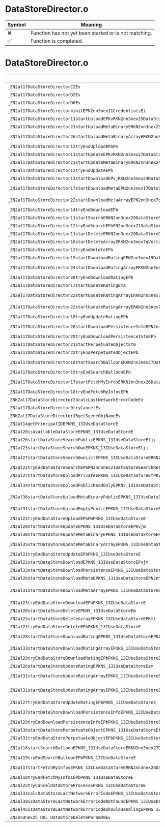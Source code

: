 # DataStoreDirector.o
| Symbol | Meaning 
| ------------- | ------------- 
| :x: | Function has not yet been started or is not matching. 
| :white_check_mark: | Function is completed. 


# DataStoreDirector.o
| Symbol (Mangled) | Symbol (Demangled) | Decompiled? |
| ------------- |  ------------- | ------------- |
| `_ZN2al17DataStoreDirectorC2Ev` | `al::DataStoreDirector::DataStoreDirector(void)` | :white_check_mark: |
| `_ZN2al17DataStoreDirectorD2Ev` | `al::DataStoreDirector::~DataStoreDirector()` | :white_check_mark: |
| `_ZN2al17DataStoreDirectorD0Ev` | `al::DataStoreDirector::~DataStoreDirector()` | :white_check_mark: |
| `_ZN2al17DataStoreDirector4initEPN2nn3nex11CredentialsEi` | `al::DataStoreDirector::init(nn::nex::Credentials *,int)` | :white_check_mark: |
| `_ZN2al17DataStoreDirector11startUploadEPKvRKN2nn3nex25DataStorePreparePostParamE` | `al::DataStoreDirector::startUpload(void const*,nn::nex::DataStorePreparePostParam const&)` | :white_check_mark: |
| `_ZN2al17DataStoreDirector21startUploadMetaBinaryERKN2nn3nex25DataStorePreparePostParamE` | `al::DataStoreDirector::startUploadMetaBinary(nn::nex::DataStorePreparePostParam const&)` | :white_check_mark: |
| `_ZN2al17DataStoreDirector26startUploadMetaBinaryArrayERKN2nn3nex7qVectorINS2_24DataStoreChangeMetaParamEEE` | `al::DataStoreDirector::startUploadMetaBinaryArray(nn::nex::qVector<nn::nex::DataStoreChangeMetaParam> const&)` | :white_check_mark: |
| `_ZN2al17DataStoreDirector12tryEndUploadEPbPm` | `al::DataStoreDirector::tryEndUpload(bool *,unsigned long *)` | :white_check_mark: |
| `_ZN2al17DataStoreDirector11startUpdateEPKvRKN2nn3nex27DataStorePrepareUpdateParamE` | `al::DataStoreDirector::startUpdate(void const*,nn::nex::DataStorePrepareUpdateParam const&)` | :white_check_mark: |
| `_ZN2al17DataStoreDirector21startUpdateMetaBinaryERKN2nn3nex24DataStoreChangeMetaParamE` | `al::DataStoreDirector::startUpdateMetaBinary(nn::nex::DataStoreChangeMetaParam const&)` | :white_check_mark: |
| `_ZN2al17DataStoreDirector12tryEndUpdateEPb` | `al::DataStoreDirector::tryEndUpdate(bool *)` | :white_check_mark: |
| `_ZN2al17DataStoreDirector13startDownloadEPvjRKN2nn3nex24DataStorePrepareGetParamE` | `al::DataStoreDirector::startDownload(void *,unsigned int,nn::nex::DataStorePrepareGetParam const&)` | :white_check_mark: |
| `_ZN2al17DataStoreDirector17startDownloadMetaEPN2nn3nex17DataStoreMetaInfoERKNS2_21DataStoreGetMetaParamE` | `al::DataStoreDirector::startDownloadMeta(nn::nex::DataStoreMetaInfo *,nn::nex::DataStoreGetMetaParam const&)` | :white_check_mark: |
| `_ZN2al17DataStoreDirector22startDownloadMetaArrayEPN2nn3nex7qVectorINS2_17DataStoreMetaInfoEEERKNS3_INS2_21DataStoreGetMetaParamEEE` | `al::DataStoreDirector::startDownloadMetaArray(nn::nex::qVector<nn::nex::DataStoreMetaInfo> *,nn::nex::qVector<nn::nex::DataStoreGetMetaParam> const&)` | :white_check_mark: |
| `_ZN2al17DataStoreDirector14tryEndDownloadEPb` | `al::DataStoreDirector::tryEndDownload(bool *)` | :white_check_mark: |
| `_ZN2al17DataStoreDirector11startSearchERKN2nn3nex20DataStoreSearchParamE` | `al::DataStoreDirector::startSearch(nn::nex::DataStoreSearchParam const&)` | :white_check_mark: |
| `_ZN2al17DataStoreDirector12tryEndSearchEPbPN2nn3nex21DataStoreSearchResultE` | `al::DataStoreDirector::tryEndSearch(bool *,nn::nex::DataStoreSearchResult *)` | :white_check_mark: |
| `_ZN2al17DataStoreDirector11startDeleteERKN2nn3nex20DataStoreDeleteParamE` | `al::DataStoreDirector::startDelete(nn::nex::DataStoreDeleteParam const&)` | :white_check_mark: |
| `_ZN2al17DataStoreDirector16startDeleteArrayERKN2nn3nex7qVectorINS2_20DataStoreDeleteParamEEE` | `al::DataStoreDirector::startDeleteArray(nn::nex::qVector<nn::nex::DataStoreDeleteParam> const&)` | :white_check_mark: |
| `_ZN2al17DataStoreDirector12tryEndDeleteEPb` | `al::DataStoreDirector::tryEndDelete(bool *)` | :white_check_mark: |
| `_ZN2al17DataStoreDirector19startDownloadRatingEPN2nn3nex19DataStoreRatingInfoEma` | `al::DataStoreDirector::startDownloadRating(nn::nex::DataStoreRatingInfo *,unsigned long,signed char)` | :white_check_mark: |
| `_ZN2al17DataStoreDirector24startDownloadRatingArrayERKN2nn3nex7qVectorImEEPNS3_INS2_4qMapIaNS2_19DataStoreRatingInfoEEEEE` | `al::DataStoreDirector::startDownloadRatingArray(nn::nex::qVector<unsigned long> const&,nn::nex::qVector<nn::nex::qMap<signed char,nn::nex::DataStoreRatingInfo>> *)` | :white_check_mark: |
| `_ZN2al17DataStoreDirector20tryEndDownloadRatingEPb` | `al::DataStoreDirector::tryEndDownloadRating(bool *)` | :white_check_mark: |
| `_ZN2al17DataStoreDirector17startUpdateRatingEma` | `al::DataStoreDirector::startUpdateRating(unsigned long,signed char)` | :white_check_mark: |
| `_ZN2al17DataStoreDirector22startUpdateRatingArrayERKN2nn3nex7qVectorINS2_21DataStoreRatingTargetEEE` | `al::DataStoreDirector::startUpdateRatingArray(nn::nex::qVector<nn::nex::DataStoreRatingTarget> const&)` | :white_check_mark: |
| `_ZN2al17DataStoreDirector22startUpdateRatingArrayERKN2nn3nex7qVectorINS2_21DataStoreRatingTargetEEERKNS3_INS2_24DataStoreRateObjectParamEEEb` | `al::DataStoreDirector::startUpdateRatingArray(nn::nex::qVector<nn::nex::DataStoreRatingTarget> const&,nn::nex::qVector<nn::nex::DataStoreRateObjectParam> const&,bool)` | :white_check_mark: |
| `_ZN2al17DataStoreDirector18tryEndUpdateRatingEPb` | `al::DataStoreDirector::tryEndUpdateRating(bool *)` | :white_check_mark: |
| `_ZN2al17DataStoreDirector28startDownloadPersistenceInfoEPN2nn3nex24DataStorePersistenceInfoEmt` | `al::DataStoreDirector::startDownloadPersistenceInfo(nn::nex::DataStorePersistenceInfo *,unsigned long,unsigned short)` | :white_check_mark: |
| `_ZN2al17DataStoreDirector29tryEndDownloadPersistenceInfoEPb` | `al::DataStoreDirector::tryEndDownloadPersistenceInfo(bool *)` | :white_check_mark: |
| `_ZN2al17DataStoreDirector21startPerpetuateObjectEtm` | `al::DataStoreDirector::startPerpetuateObject(unsigned short,unsigned long)` | :white_check_mark: |
| `_ZN2al17DataStoreDirector22tryEndPerpetuateObjectEPb` | `al::DataStoreDirector::tryEndPerpetuateObject(bool *)` | :white_check_mark: |
| `_ZN2al17DataStoreDirector18startSearchBalloonERKN2nn3nex27DataStoreSearchBalloonParamEPNS2_7qVectorINS2_31DataStoreSearchBalloonResultSetEEE` | `al::DataStoreDirector::startSearchBalloon(nn::nex::DataStoreSearchBalloonParam const&,nn::nex::qVector<nn::nex::DataStoreSearchBalloonResultSet> *)` | :white_check_mark: |
| `_ZN2al17DataStoreDirector19tryEndSearchBalloonEPb` | `al::DataStoreDirector::tryEndSearchBalloon(bool *)` | :white_check_mark: |
| `_ZN2al17DataStoreDirector17startFetchMyInfosERKN2nn3nex26DataStoreFetchMyInfosParamEPNS2_27DataStoreFetchMyInfosResultE` | `al::DataStoreDirector::startFetchMyInfos(nn::nex::DataStoreFetchMyInfosParam const&,nn::nex::DataStoreFetchMyInfosResult *)` | :white_check_mark: |
| `_ZN2al17DataStoreDirector18tryEndFetchMyInfosEPb` | `al::DataStoreDirector::tryEndFetchMyInfos(bool *)` | :white_check_mark: |
| `_ZNK2al17DataStoreDirector24calcLastNetworkErrorCodeEv` | `al::DataStoreDirector::calcLastNetworkErrorCode(void)const` | :white_check_mark: |
| `_ZN2al17DataStoreDirector9tryCancelEv` | `al::DataStoreDirector::tryCancel(void)` | :white_check_mark: |
| `_ZNK2al17DataStoreDirector15getSceneObjNameEv` | `al::DataStoreDirector::getSceneObjName(void)const` | :white_check_mark: |
| `_ZN2al14getPrincipalIDEPKNS_13IUseDataStoreE` | `al::getPrincipalID(al::IUseDataStore const*)` | :white_check_mark: |
| `_ZN2al20isAvailableDataStoreEPKNS_13IUseDataStoreE` | `al::isAvailableDataStore(al::IUseDataStore const*)` | :white_check_mark: |
| `_ZN2al26startDataStoreSearchPublicEPKNS_13IUseDataStoreEtjj` | `al::startDataStoreSearchPublic(al::IUseDataStore const*,unsigned short,unsigned int,unsigned int)` | :white_check_mark: |
| `_ZN2al23startDataStoreSearchOwnEPKNS_13IUseDataStoreEtjj` | `al::startDataStoreSearchOwn(al::IUseDataStore const*,unsigned short,unsigned int,unsigned int)` | :white_check_mark: |
| `_ZN2al27startDataStoreSearchOwnListEPKNS_13IUseDataStoreERKN2nn3nex7qVectorItEEjj` | `al::startDataStoreSearchOwnList(al::IUseDataStore const*,nn::nex::qVector<unsigned short> const&,unsigned int,unsigned int)` | :white_check_mark: |
| `_ZN2al21tryEndDataStoreSearchEPbPN2nn3nex21DataStoreSearchResultEPKNS_13IUseDataStoreE` | `al::tryEndDataStoreSearch(bool *,nn::nex::DataStoreSearchResult *,al::IUseDataStore const*)` | :white_check_mark: |
| `_ZN2al27startDataStoreUploadPrivateEPKNS_13IUseDataStoreEtPKvj` | `al::startDataStoreUploadPrivate(al::IUseDataStore const*,unsigned short,void const*,unsigned int)` | :white_check_mark: |
| `_ZN2al34startDataStoreUploadPublicReadOnlyEPKNS_13IUseDataStoreEtPKvj` | `al::startDataStoreUploadPublicReadOnly(al::IUseDataStore const*,unsigned short,void const*,unsigned int)` | :white_check_mark: |
| `_ZN2al36startDataStoreUploadMetaBinaryPublicEPKNS_13IUseDataStoreEtPKvjtPKN2nn3nex4qMapIaNS6_24DataStoreRatingInitParamEEE` | `al::startDataStoreUploadMetaBinaryPublic(al::IUseDataStore const*,unsigned short,void const*,unsigned int,unsigned short,nn::nex::qMap<signed char,nn::nex::DataStoreRatingInitParam> const*)` | :white_check_mark: |
| `_ZN2al31startDataStoreUploadEmptyPublicEPKNS_13IUseDataStoreEtPKN2nn3nex4qMapIaNS4_24DataStoreRatingInitParamEEE` | `al::startDataStoreUploadEmptyPublic(al::IUseDataStore const*,unsigned short,nn::nex::qMap<signed char,nn::nex::DataStoreRatingInitParam> const*)` | :white_check_mark: |
| `_ZN2al21tryEndDataStoreUploadEPbPmPKNS_13IUseDataStoreE` | `al::tryEndDataStoreUpload(bool *,unsigned long *,al::IUseDataStore const*)` | :white_check_mark: |
| `_ZN2al20startDataStoreUpdateEPKNS_13IUseDataStoreEPKvjm` | `al::startDataStoreUpdate(al::IUseDataStore const*,void const*,unsigned int,unsigned long)` | :white_check_mark: |
| `_ZN2al30startDataStoreUpdateMetaBinaryEPKNS_13IUseDataStoreEPKvjm` | `al::startDataStoreUpdateMetaBinary(al::IUseDataStore const*,void const*,unsigned int,unsigned long)` | :white_check_mark: |
| `_ZN2al35startDataStoreUpdateMetaBinaryArrayEPKNS_13IUseDataStoreERKN2nn3nex7qVectorINS4_24DataStoreChangeMetaParamEEE` | `al::startDataStoreUpdateMetaBinaryArray(al::IUseDataStore const*,nn::nex::qVector<nn::nex::DataStoreChangeMetaParam> const&)` | :white_check_mark: |
| `_ZN2al21tryEndDataStoreUpdateEPbPKNS_13IUseDataStoreE` | `al::tryEndDataStoreUpdate(bool *,al::IUseDataStore const*)` | :white_check_mark: |
| `_ZN2al22startDataStoreDownloadEPKNS_13IUseDataStoreEPvjm` | `al::startDataStoreDownload(al::IUseDataStore const*,void *,unsigned int,unsigned long)` | :white_check_mark: |
| `_ZN2al33startDataStoreDownloadPersistenceEPKNS_13IUseDataStoreEPvjt` | `al::startDataStoreDownloadPersistence(al::IUseDataStore const*,void *,unsigned int,unsigned short)` | :white_check_mark: |
| `_ZN2al26startDataStoreDownloadMetaEPKNS_13IUseDataStoreEPN2nn3nex17DataStoreMetaInfoEm` | `al::startDataStoreDownloadMeta(al::IUseDataStore const*,nn::nex::DataStoreMetaInfo *,unsigned long)` | :white_check_mark: |
| `_ZN2al31startDataStoreDownloadMetaArrayEPKNS_13IUseDataStoreEPN2nn3nex7qVectorINS4_17DataStoreMetaInfoEEERKNS5_INS4_21DataStoreGetMetaParamEEE` | `al::startDataStoreDownloadMetaArray(al::IUseDataStore const*,nn::nex::qVector<nn::nex::DataStoreMetaInfo> *,nn::nex::qVector<nn::nex::DataStoreGetMetaParam> const&)` | :white_check_mark: |
| `_ZN2al23tryEndDataStoreDownloadEPbPKNS_13IUseDataStoreE` | `al::tryEndDataStoreDownload(bool *,al::IUseDataStore const*)` | :white_check_mark: |
| `_ZN2al20startDataStoreDeleteEPKNS_13IUseDataStoreEm` | `al::startDataStoreDelete(al::IUseDataStore const*,unsigned long)` | :white_check_mark: |
| `_ZN2al25startDataStoreDeleteArrayEPKNS_13IUseDataStoreEPKmi` | `al::startDataStoreDeleteArray(al::IUseDataStore const*,unsigned long const*,int)` | :white_check_mark: |
| `_ZN2al21tryEndDataStoreDeleteEPbPKNS_13IUseDataStoreE` | `al::tryEndDataStoreDelete(bool *,al::IUseDataStore const*)` | :white_check_mark: |
| `_ZN2al28startDataStoreDownloadRatingEPKNS_13IUseDataStoreEPN2nn3nex19DataStoreRatingInfoEam` | `al::startDataStoreDownloadRating(al::IUseDataStore const*,nn::nex::DataStoreRatingInfo *,signed char,unsigned long)` | :white_check_mark: |
| `_ZN2al33startDataStoreDownloadRatingArrayEPKNS_13IUseDataStoreERKN2nn3nex7qVectorImEEPNS5_INS4_4qMapIaNS4_19DataStoreRatingInfoEEEEE` | `al::startDataStoreDownloadRatingArray(al::IUseDataStore const*,nn::nex::qVector<unsigned long> const&,nn::nex::qVector<nn::nex::qMap<signed char,nn::nex::DataStoreRatingInfo>> *)` | :white_check_mark: |
| `_ZN2al29tryEndDataStoreDownloadRatingEPbPKNS_13IUseDataStoreE` | `al::tryEndDataStoreDownloadRating(bool *,al::IUseDataStore const*)` | :white_check_mark: |
| `_ZN2al26startDataStoreUpdateRatingEPKNS_13IUseDataStoreEam` | `al::startDataStoreUpdateRating(al::IUseDataStore const*,signed char,unsigned long)` | :white_check_mark: |
| `_ZN2al31startDataStoreUpdateRatingArrayEPKNS_13IUseDataStoreERKN2nn3nex7qVectorINS4_21DataStoreRatingTargetEEE` | `al::startDataStoreUpdateRatingArray(al::IUseDataStore const*,nn::nex::qVector<nn::nex::DataStoreRatingTarget> const&)` | :white_check_mark: |
| `_ZN2al31startDataStoreUpdateRatingArrayEPKNS_13IUseDataStoreERKN2nn3nex7qVectorINS4_21DataStoreRatingTargetEEERKNS5_INS4_24DataStoreRateObjectParamEEEb` | `al::startDataStoreUpdateRatingArray(al::IUseDataStore const*,nn::nex::qVector<nn::nex::DataStoreRatingTarget> const&,nn::nex::qVector<nn::nex::DataStoreRateObjectParam> const&,bool)` | :white_check_mark: |
| `_ZN2al27tryEndDataStoreUpdateRatingEPbPKNS_13IUseDataStoreE` | `al::tryEndDataStoreUpdateRating(bool *,al::IUseDataStore const*)` | :white_check_mark: |
| `_ZN2al37startDataStoreDownloadPersistenceInfoEPKNS_13IUseDataStoreEPN2nn3nex24DataStorePersistenceInfoEt` | `al::startDataStoreDownloadPersistenceInfo(al::IUseDataStore const*,nn::nex::DataStorePersistenceInfo *,unsigned short)` | :white_check_mark: |
| `_ZN2al29tryEndDownloadPersistenceInfoEPbPKNS_13IUseDataStoreE` | `al::tryEndDownloadPersistenceInfo(bool *,al::IUseDataStore const*)` | :white_check_mark: |
| `_ZN2al30startDataStorePerpetuateObjectEPKNS_13IUseDataStoreEtm` | `al::startDataStorePerpetuateObject(al::IUseDataStore const*,unsigned short,unsigned long)` | :white_check_mark: |
| `_ZN2al31tryEndDataStorePerpetuateObjectEPbPKNS_13IUseDataStoreE` | `al::tryEndDataStorePerpetuateObject(bool *,al::IUseDataStore const*)` | :white_check_mark: |
| `_ZN2al18startSearchBalloonEPKNS_13IUseDataStoreERKN2nn3nex27DataStoreSearchBalloonParamEPNS4_7qVectorINS4_31DataStoreSearchBalloonResultSetEEE` | `al::startSearchBalloon(al::IUseDataStore const*,nn::nex::DataStoreSearchBalloonParam const&,nn::nex::qVector<nn::nex::DataStoreSearchBalloonResultSet> *)` | :white_check_mark: |
| `_ZN2al19tryEndSearchBalloonEPbPKNS_13IUseDataStoreE` | `al::tryEndSearchBalloon(bool *,al::IUseDataStore const*)` | :white_check_mark: |
| `_ZN2al17startFetchMyInfosEPKNS_13IUseDataStoreERKN2nn3nex26DataStoreFetchMyInfosParamEPNS4_27DataStoreFetchMyInfosResultE` | `al::startFetchMyInfos(al::IUseDataStore const*,nn::nex::DataStoreFetchMyInfosParam const&,nn::nex::DataStoreFetchMyInfosResult *)` | :white_check_mark: |
| `_ZN2al18tryEndFetchMyInfosEPbPKNS_13IUseDataStoreE` | `al::tryEndFetchMyInfos(bool *,al::IUseDataStore const*)` | :white_check_mark: |
| `_ZN2al25tryCancelDataStoreProcessEPKNS_13IUseDataStoreE` | `al::tryCancelDataStoreProcess(al::IUseDataStore const*)` | :white_check_mark: |
| `_ZN2al33calcDataStoreLastNetworkErrorCodeEPKNS_13IUseDataStoreE` | `al::calcDataStoreLastNetworkErrorCode(al::IUseDataStore const*)` | :white_check_mark: |
| `_ZN2al39isDataStoreLastNetworkErrorCodeNotFoundEPKNS_13IUseDataStoreE` | `al::isDataStoreLastNetworkErrorCodeNotFound(al::IUseDataStore const*)` | :white_check_mark: |
| `_ZN2al45isDataStoreLastNetworkErrorCodeShouldHandlingEPKNS_13IUseDataStoreE` | `al::isDataStoreLastNetworkErrorCodeShouldHandling(al::IUseDataStore const*)` | :white_check_mark: |
| `_ZN2nn3nex25_DDL_DataStoreDeleteParamD0Ev` | `nn::nex::_DDL_DataStoreDeleteParam::~_DDL_DataStoreDeleteParam()` | :white_check_mark: |
